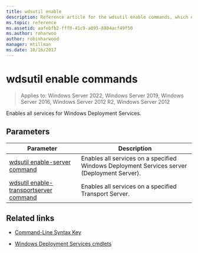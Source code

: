 ```yaml
---
title: wdsutil enable
description: Reference article for the wdsutil enable commands, which enables all services for Windows Deployment Services.
ms.topic: reference
ms.assetid: aafebfb2-fff0-41c9-a095-8884acf49f50
ms.author: roharwoo
author: robinharwood
manager: mtillman
ms.date: 10/16/2017
---
```


# wdsutil enable commands

>Applies to: Windows Server 2022, Windows Server 2019, Windows Server 2016, Windows Server 2012 R2, Windows Server 2012

Enables all services for Windows Deployment Services.

## Parameters

| Parameter | Description |
|--|--|
| [wdsutil enable-server command](wdsutil-enable-server.md) | Enables all services on a specified Windows Deployment Services server (Deployment Server). |
| [wdsutil enable-transportserver command](wdsutil-enable-transportserver.md) | Enables all services on a specified Transport Server. |

## Related links

- [Command-Line Syntax Key](command-line-syntax-key.md)

- [Windows Deployment Services cmdlets](/powershell/module/wds)
